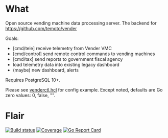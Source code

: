 # What

Open source vending machine data processing server. The backend for https://github.com/temoto/vender

Goals:
- [cmd/tele] receive telemetry from Vender VMC
- [cmd/control] send remote control commands to vending machines
- [cmd/tax] send reports to government fiscal agency
- load telemetry data into existing legacy dashboard
- (maybe) new dashboard, alerts

Requires PostgreSQL 10+.

Please see [venderctl.hcl](venderctl.hcl) for config example. Except noted, defaults are Go zero values: 0, false, "".


# Flair

[![Build status](https://travis-ci.org/AlexTransit/venderctl.svg?branch=master)](https://travis-ci.org/AlexTransit/venderctl)
[![Coverage](https://codecov.io/gh/AlexTransit/venderctl/branch/master/graph/badge.svg)](https://codecov.io/gh/AlexTransit/venderctl)
[![Go Report Card](https://goreportcard.com/badge/github.com/AlexTransit/venderctl)](https://goreportcard.com/report/github.com/AlexTransit/venderctl)
